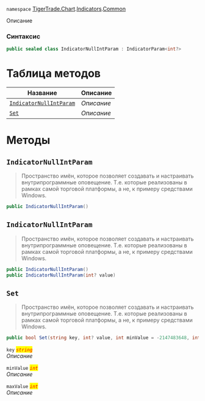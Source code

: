 
`namespace` [TigerTrade.Chart](../../../TigerTrade.Chart.md).[Indicators](../../../TigerTrade.Chart/Indicators.md).[Common](../../../TigerTrade.Chart/Indicators/Common.md)


Описание

### Синтаксис
```csharp
public sealed class IndicatorNullIntParam : IndicatorParam<int?>
```


# Таблица методов
| Название | Описание |
| --- | --- |
| [`IndicatorNullIntParam`](./IndicatorNullIntParam.cs/Методы/IndicatorNullIntParam.md) | *Описание* |
| [`Set`](./IndicatorNullIntParam.cs/Методы/Set.md) | *Описание* |





# Методы

## `IndicatorNullIntParam`
> Пространство имён, которое позволяет создавать и настраивать внутрипрограммные оповещение. Т.е. которые реализованы в рамках самой торговой платформы, а не, к примеру средствами Windows.

```csharp
public IndicatorNullIntParam()
```


## `IndicatorNullIntParam`
> Пространство имён, которое позволяет создавать и настраивать внутрипрограммные оповещение. Т.е. которые реализованы в рамках самой торговой платформы, а не, к примеру средствами Windows.

```csharp
public IndicatorNullIntParam()
public IndicatorNullIntParam(int? value)
```


## `Set`
> Пространство имён, которое позволяет создавать и настраивать внутрипрограммные оповещение. Т.е. которые реализованы в рамках самой торговой платформы, а не, к примеру средствами Windows.

```csharp
public bool Set(string key, int? value, int minValue = -2147483648, int maxValue = 2147483647)
```

`key` <mark style="color:red;">*`string`*</mark>  
 *Описание*  

`minValue` <mark style="color:red;">*`int`*</mark>  
 *Описание*  

`maxValue` <mark style="color:red;">*`int`*</mark>  
 *Описание*  



